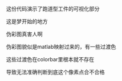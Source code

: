 这份代码演示了跑道型工件的可视化部分


这是梦开始的地方


伪彩图真害人啊


伪彩图貌似是matlab映射过来的，有一些过渡色


这些过渡色在colorbar里根本就不存在

导致无法准确判断到底这个像素点合不合格
